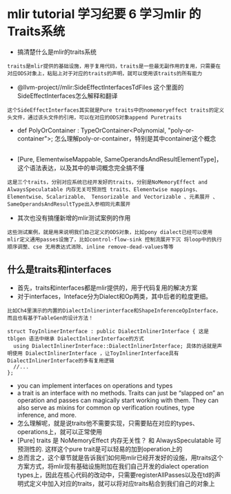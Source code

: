 
# mlir tutorial 学习纪要 6 学习mlir 的Traits系统
- 搞清楚什么是mlir的traits系统
```
traits是mlir提供的基础设施，用于复用代码，traits是一些最无副作用的复用，只需要在对应ODS对象上，粘贴上对于对应的traits的声明，就可以使用该traits的所有能力
```
- @llvm-project//mlir:SideEffectInterfacesTdFiles 这个里面的SideEffectInterfaces怎么解释和翻译
```
这个SideEffectInterfaces其实就是Pure traits中的nomemoryeffect traits的定义头文件，通过该头文件的引用，可以在对应的ODS对象append Puretraits
```
- def PolyOrContainer : TypeOrContainer<Polynomial, "poly-or-container">; 怎么理解poly-or-container，特别是其中container这个概念
```

```
- [Pure, ElementwiseMappable, SameOperandsAndResultElementType]，这个语法表达，以及其中的单词概念完全搞不懂
```
这是三个traits，分别对应系统已经开发好的traits，分别是NoMemoryEffect and AlwaysSpeculatable 内存无关可预测性 traits、Elementwise mappings、 Elementwise、Scalarizable、 Tensorizable and Vectorizable 、元素展开 、SameOperandsAndResultType出入参相同元素展开
```
- 其次也没有搞懂新增的mlir测试案例的作用
```
这些测试案例，就是用来说明我们自己定义的ODS对象，比如pony dialect已经可以使用mlir定义通用passes设施了，比如control-flow-sink 控制流展开下沉 将loop中的执行顺序调整、cse 无用表达式消除、inline remove-dead-values等等
```

## 什么是traits和interfaces
- 首先，traits和interfaces都是mlir提供的，用于代码复用的解决方案
- 对于interfaces，Inteface分为Dialect和Op两类，其中后者的粒度更细。
```
比如Ch4里演示的内置的DialectInlinerinterface和ShapeInferenceOpInterface，而且也有基于TableGen的设计方法！

struct ToyInlinerInterface : public DialectInlinerInterface { 这是tblgen 语法中继承 DialectInlinerInterface的方式
  using DialectInlinerInterface::DialectInlinerInterface; 具体的话就是声明使用 DialectInlinerInterface ，让ToyInlinerInterface具有DialectInlinerInterface的多有复用逻辑
  //...
};
```
- you can implement interfaces on operations and types
-  a trait is an interface with no methods. Traits can just be “slapped on” an operation and passes can magically start working with them. They can also serve as mixins for common op verification routines, type inference, and more.
-  怎么理解呢，就是说traits他不需要实现，只需要贴在对应的types、operations上，就可以正常使用
-  \[Pure\] traits 是 NoMemoryEffect 内存无关性？ 和 AlwaysSpeculatable 可预测性的. 这样这个pure trait是可以轻易的加到operation上的
-  总而言之，这个章节就是告诉我们如何用mlir已经开发好的设施，用traits这个方案方式，将mlir现有基础设施附加在我们自己开发的dialect operation types上，因此在核心代码的改动中，只需要registerAllPasses以及在td的声明式定义中加入对应的traits，就可以将对应traits粘合到我们自己的对象上
